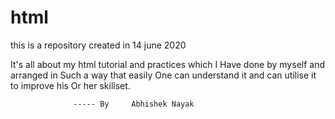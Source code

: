 # html
this is a repository created in 14 june 2020


It's all about my html tutorial and practices which I 
Have done by myself and arranged in Such a way that easily
One can  understand it and can utilise it to improve his 
Or her skillset.
             


                  ----- By     Abhishek Nayak
